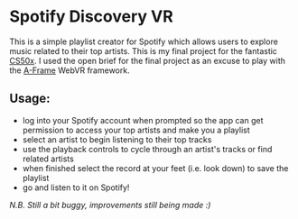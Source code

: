# Spotify Discovery VR

This is a simple playlist creator for Spotify which allows users to explore music related to their top artists. This is my final project for the fantastic [CS50x](https://www.edx.org/course/introduction-computer-science-harvardx-cs50x). I used the open brief for the final project as an excuse to play with the [A-Frame](https://aframe.io/) WebVR framework.

## Usage:

- log into your Spotify account when prompted so the app can get permission to access your top artists and make you a playlist
- select an artist to begin listening to their top tracks
- use the playback controls to cycle through an artist's tracks or find related artists
- when finished select the record at your feet (i.e. look down) to save the playlist
- go and listen to it on Spotify!

_N.B. Still a bit buggy, improvements still being made :)_
